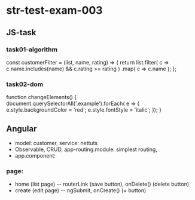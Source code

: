 # str-test-exam-003
## JS-task
### task01-algorithm
const customerFilter = (list, name, rating) => {
    return list.filter( c => c.name.includes(name) && c.rating >= rating )
        .map( c => c.name );
};
### task02-dom
function changeElements() {
    document.querySelectorAll('.example').forEach( e => {
        e.style.backgroundColor = 'red';
        e.style.fontStyle = 'italic';
    });
}
## Angular
- model: customer, service: nettuts
- Observable, CRUD, app-routing.module: simplest routing,
- app.component: <router-outlet></router-outlet>
### page: 
- home (list page) -- routerLink (save button), onDelete() (delete button)
- create (edit page) -- ngSubmit, onCreate() (+ button)
